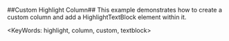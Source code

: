 ##Custom Highlight Column##
This example demonstrates how to create a custom column and add a HighlightTextBlock element within it.

<KeyWords: highlight, column, custom, textblock>